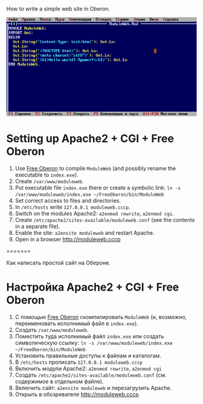 How to write a simple web site in Oberon.

![Free Oberon screenshot](screenshot.png)

# Setting up Apache2 + CGI + Free Oberon

1. Use [Free Oberon](https://free.oberon.org/en)
   to compile `ModuleWeb`
   (and possibly rename the executable to `index.exe`).
2. Create `/var/www/moduleweb`.
3. Put executable file `index.exe` there
   or create a symbolic link:
   `ln -s /var/www/moduleweb/index.exe ~/FreeOberon/bin/ModuleWeb`
4. Set correct access to files and directories.
5. In `/etc/hosts` write `127.0.0.1 moduleweb.cccp`.
6. Switch on the modules Apache2: `a2enmod rewrite`, `a2enmod cgi`.
7. Create `/etc/apache2/sites-available/moduleweb.conf`
   (see the contents in a separate file).
8. Enable the site: `a2ensite moduleweb` and restart Apache.
9. Open in a browser http://moduleweb.cccp

=======

Как написать простой сайт на Обероне.

# Настройка Apache2 + CGI + Free Oberon

1. С помощью [Free Oberon](https://free.oberon.org)
   скомпилировать `ModuleWeb`
   (и, возможно, переименовать исполнимый файл в `index.exe`).
2. Создать `/var/www/moduleweb`.
3. Поместить туда исполнимый файл `index.exe`
   или создать символическую ссылку:
   `ln -s /var/www/moduleweb/index.exe ~/FreeOberon/bin/ModuleWeb`
4. Установить правильные доступы к файлам и каталогам.
5. В `/etc/hosts` прописать `127.0.0.1 moduleweb.cccp`
6. Включить модули Apache2: `a2enmod rewrite`, `a2enmod cgi`
7. Создать `/etc/apache2/sites-available/moduleweb.conf`
   (см. содержимое в отдельном файле).
8. Включить сайт: `a2ensite moduleweb` и перезагрузить Apache.
9. Открыть в обозревателе http://moduleweb.cccp
